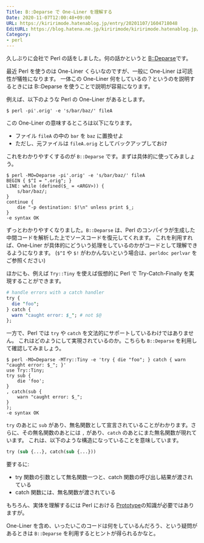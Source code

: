 ```yaml
---
Title: B::Deparse で One-Liner を理解する
Date: 2020-11-07T12:00:48+09:00
URL: https://kiririmode.hatenablog.jp/entry/20201107/1604718048
EditURL: https://blog.hatena.ne.jp/kiririmode/kiririmode.hatenablog.jp/atom/entry/26006613649884754
Category:
- perl
---
```


久しぶりに会社で Perl の話をしました。何の話かというと [B::Deparse](https://perldoc.perl.org/B::Deparse)です。

最近 Perl を使うのは One-Liner くらいなのですが、一般に One-Liner は可読性が犠牲になります。
一体この One-Liner 何をしているの？というのを説明するときには B::Deparse を使うことで説明が容易になります。

例えば、以下のような Perl の One-Liner があるとします。

```shell
$ perl -pi'.orig' -e 's/bar/baz/' fileA
```

この One-Liner の意味するところは以下になります。

- ファイル `fileA` の中の `bar` を `baz` に置換せよ
- ただし、元ファイルは `fileA.orig` としてバックアップしておけ

これをわかりやすくするのが `B::Deparse` です。まずは具体的に使ってみましょう。

```shell
$ perl -MO=Deparse -pi'.orig' -e 's/bar/baz/' fileA
BEGIN { $^I = ".orig"; }
LINE: while (defined($_ = <ARGV>)) {
    s/bar/baz/;
}
continue {
    die "-p destination: $!\n" unless print $_;
}
-e syntax OK
```

ずっとわかりやすくなりました。`B::Deparse` は、Perl のコンパイラが生成した中間コードを解析した上でソースコードを復元してくれます。
これを利用すれば、One-Liner が具体的にどういう処理をしているのかがコードとして理解できるようになります。
(`$^I` や `$!` がわかんないという場合は、`perldoc perlvar` をご参照ください)


ほかにも、例えば `Try::Tiny` を使えば仮想的に Perl で Try-Catch-Finally を実現することができます。

```perl
# handle errors with a catch handler
try {
  die "foo";
} catch {
  warn "caught error: $_"; # not $@
};
```

一方で、Perl では `try` や `catch` を文法的にサポートしているわけではありません。
これはどのようにして実現されているのか。こちらも `B::Deparse` を利用して確認してみましょう。

```shell
$ perl -MO=Deparse -MTry::Tiny -e 'try { die "foo"; } catch { warn "caught error: $_"; }'
use Try::Tiny;
try sub {
    die 'foo';
}
, catch(sub {
    warn "caught error: $_";
}
);
-e syntax OK
```

`try` のあとに `sub` があり、無名関数として宣言されていることがわかります。さらに、その無名関数のあとには `,` があり、`catch` のあとにまた無名関数が現れています。
これは、以下のような構造になっていることを意味しています。

```perl
try (sub {...}, catch(sub {...}))
```

要するに: 

- try 関数の引数として無名関数一つと、catch 関数の呼び出し結果が渡されている
- catch 関数には、無名関数が渡されている

もちろん、実体を理解するには Perl における [Prototype](https://perldoc.perl.org/perlsub#Prototypes)の知識が必要ではありますが。

One-Liner を含め、いったいこのコードは何をしているんだろう、という疑問があるときは `B::Deparse` を利用するとヒントが得られるかなと。
